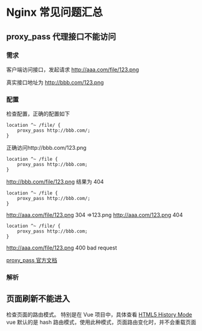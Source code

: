 # Nginx 常见问题汇总

## proxy_pass 代理接口不能访问

### 需求

客户端访问接口，发起请求
http://aaa.com/file/123.png

真实接口地址为
http://bbb.com/123.png

### 配置

检查配置，正确的配置如下

```shell
location ^~ /file/ {
    proxy_pass http://bbb.com/;
}
```

正确访问http://bbb.com/123.png

```shell
location ^~ /file {
    proxy_pass http://bbb.com;
}
```

http://bbb.com/file/123.png
结果为 404

```shell
location ^~ /file {
    proxy_pass http://bbb.com/;
}
```

http://aaa.com/file/123.png
304 =>123.png
http://aaa.com/123.png
404

```shell
location ^~ /file/ {
    proxy_pass http://bbb.com;
}
```

http://aaa.com/file/123.png 400 bad request

[proxy_pass 官方文档](http://nginx.org/en/docs/http/ngx_http_proxy_module.html#proxy_pass)

### 解析

## 页面刷新不能进入

检查页面的路由模式。
特别是在 Vue 项目中，具体查看 [HTML5 History Mode](https://router.vuejs.org/guide/essentials/history-mode.html#example-server-configurations)
vue 默认的是 hash 路由模式，使用此种模式，页面路由变化时，并不会重载页面
